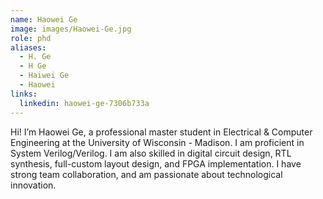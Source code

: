 ```yaml
---
name: Haowei Ge
image: images/Haowei-Ge.jpg
role: phd
aliases:
  - H. Ge
  - H Ge
  - Haiwei Ge
  - Haowei
links:
  linkedin: haowei-ge-7306b733a
---
```


Hi! I’m Haowei Ge, a professional master student in Electrical & Computer Engineering at the University of Wisconsin - Madison. I am proficient in System Verilog/Verilog. I am also skilled in digital circuit design, RTL synthesis, full-custom layout design, and FPGA implementation. I have strong team collaboration, and am passionate about technological innovation. 

